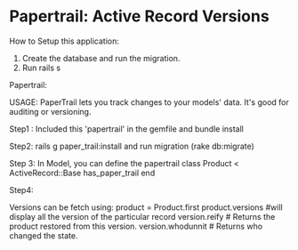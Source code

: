 Papertrail: Active Record Versions
=========


How to Setup this application:

1. Create the database and run the migration.
2. Run rails s



Papertrail:

USAGE: PaperTrail lets you track changes to your models' data. It's good for auditing or versioning. 



Step1 : Included this 'papertrail' in the gemfile and bundle install

Step2: 
rails g paper_trail:install and run migration (rake db:migrate)

Step 3:
In Model, you can define the papertrail 
class Product < ActiveRecord::Base
  has_paper_trail
end

Step4:

Versions can be fetch using: 
product = Product.first
product.versions  #will display all the version of the particular record
version.reify  # Returns the product restored from this version.
version.whodunnit # Returns who changed the state.
